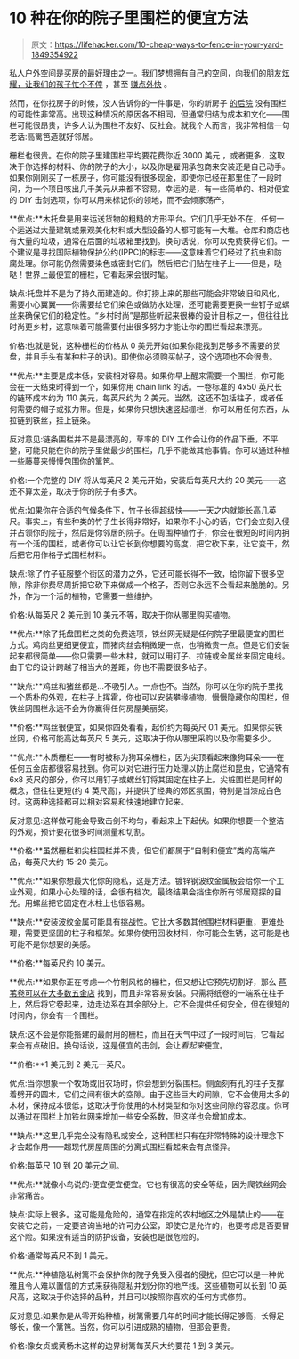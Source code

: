 # 10 种在你的院子里围栏的便宜方法

> 原文：<https://lifehacker.com/10-cheap-ways-to-fence-in-your-yard-1849354922>

私人户外空间是买房的最好理由之一。我们梦想拥有自己的空间，向我们的朋友[炫耀，让我们的孩子忙个不停](https://lifehacker.com/6-great-energy-burning-backyard-games-for-little-kids-1844203883) ，甚至 [赚点外快](https://lifehacker.com/you-can-make-extra-money-by-letting-dogs-play-in-your-b-1849327367) 。

然而，在你找房子的时候，没人告诉你的一件事是，你的新房子 [的后院](https://thinkrealstate.com/why-dont-houses-in-america-have-fences/) 没有围栏的可能性非常高。出现这种情况的原因各不相同，但通常归结为成本和文化——围栏可能很昂贵，许多人认为围栏不友好、反社会。就我个人而言，我非常相信一句老话:高篱笆造就好邻居。

栅栏也很贵。在你的院子里建围栏平均要花费你近 3000 美元 ，或者更多，这取决于你选择的材料、你的院子的大小，以及你是雇佣承包商来安装还是自己动手。如果你刚刚买了一栋房子，你可能没有很多现金，即使你已经在那里住了一段时间，为一个项目咳出几千美元从来都不容易。幸运的是，有一些简单的、相对便宜的 DIY 击剑选项，你可以用来标记你的领地，而不会倾家荡产。

**优点:**木托盘是用来运送货物的粗糙的方形平台。它们几乎无处不在，任何一个运送过大量建筑或景观美化材料或大型设备的人都可能有一大堆。仓库和商店也有大量的垃圾，通常在后面的垃圾箱里找到。换句话说，你可以免费获得它们。一个建议是寻找国际植物保护公约(IPPC)的标志——这意味着它们经过了抗虫和防腐处理。你可能仍然需要染色或密封它们，然后把它们贴在柱子上——但是，哒哒！世界上最便宜的栅栏，它看起来会很时髦。

缺点:托盘并不是为了持久而建造的。你打捞上来的那些可能会非常破旧和风化，需要小心翼翼——你需要给它们染色或做防水处理，还可能需要更换一些钉子或螺丝来确保它们的稳定性。“乡村时尚”是那些听起来很棒的设计目标之一，但往往比时尚更乡村，这意味着可能需要付出很多努力才能让你的围栏看起来漂亮。

价格:也就是说，这种栅栏的价格从 0 美元开始(如果你能找到足够多不需要的货盘，并且手头有某种柱子的话)。即使你必须购买帖子，这个选项也不会很贵。

**优点:**主要是成本低，安装相对容易。如果你早上醒来需要一个围栏，你可能会在一天结束时得到一个，如果你用 chain link 的话。一卷标准的 4x50 英尺长的链环成本约为 110 美元，每英尺约为 2 美元。当然，这还不包括柱子，或者任何需要的帽子或张力带。但是，如果你只想快速竖起栅栏，你可以用任何东西，从拉链到铁丝，挂上链条。

反对意见:链条围栏并不是最漂亮的，草率的 DIY 工作会让你的作品下垂，不平整，可能只能在你的院子里做最少的围栏，几乎不能做其他事情。你可以通过种植一些藤蔓来慢慢包围你的篱笆。

价格:一个完整的 DIY 将从每英尺 2 美元开始，安装后每英尺大约 20 美元——这还不算太差，取决于你的院子有多大。

优点:如果你在合适的气候条件下，竹子长得超级快——一天之内就能长高几英尺。事实上，有些种类的竹子生长得非常好，如果你不小心的话，它们会立刻入侵并占领你的院子，然后是你邻居的院子。在周围种植竹子，你会在很短的时间内拥有一个活的围栏，或者你可以让它长到你想要的高度，把它砍下来，让它变干，然后把它用作格子式围栏材料。

缺点:除了竹子征服整个街区的潜力之外，它还可能长得不一致，给你留下很多空隙，除非你费尽周折把它砍下来做成一个格子，否则它永远不会看起来脆脆的。另外，作为一个活的植物，它需要一些维护。

价格:从每英尺 2 美元到 10 美元不等，取决于你从哪里购买植物。

**优点:**除了托盘围栏之类的免费选项，铁丝网无疑是任何院子里最便宜的围栏方式。鸡肉丝更细更便宜，而猪肉丝会稍微硬一点，也稍微贵一点。但是它们安装起来都很简单——你只需要一些木柱，就可以用钉子、拉链或金属丝来固定电线。由于它的设计跨越了相当大的差距，你也不需要很多帖子。

**缺点:**鸡丝和猪丝都是...不吸引人。一点也不。当然，你可以在你的院子里找一个质朴的外观，在柱子上挥霍，你也可以安装攀缘植物，慢慢隐藏你的围栏，但铁丝网围栏永远不会为你赢得任何房屋美丽奖。

**价格:**鸡丝很便宜，如果你四处看看，起价约为每英尺 0.1 美元。如果你买铁丝网，价格可能高达每英尺 5 美元，这取决于你从哪里采购以及你需要多少。

**优点:**木质栅栏——有时被称为狗耳朵栅栏，因为尖顶看起来像狗耳朵——在任何五金店都很容易找到。你可以对它进行压力处理以防止腐烂和昆虫，它通常有 6x8 英尺的部分，你可以用钉子或螺丝钉将其固定在柱子上。尖桩围栏是同样的概念，但往往更短(约 4 英尺高)，并提供了经典的郊区氛围，特别是当漆成白色时。这两种选择都可以相对容易和快速地建立起来。

反对意见:这样做可能会导致击剑不均匀，看起来上下起伏。如果你想要一个整洁的外观，预计要花很多时间测量和切割。

**价格:**虽然栅栏和尖桩围栏并不贵，但它们都属于“自制和便宜”类的高端产品，每英尺大约 15-20 美元。

**优点:**如果你想最大化你的隐私，这是方法。镀锌钢波纹金属板会给你一个工业外观，如果小心处理的话，会很有档次，最终结果会挡住你所有邻居窥探的目光。用螺丝把它固定在木柱上也很容易。

**缺点:**安装波纹金属可能具有挑战性。它比大多数其他围栏材料更重，更难处理，需要更坚固的柱子和框架。如果你使用回收材料，你可能会生锈，这可能是也可能不是你想要的美感。

**价格:**每英尺约 10 美元。

**优点:**如果你正在考虑一个竹制风格的栅栏，但又想让它预先切割好，那么 [芦苇卷可以在大多数五金店](https://www.homedepot.com/p/Vigoro-6-ft-H-x-16-ft-W-Natural-Reed-Garden-Fencing-Roll-0406164/203580820) 找到，而且非常容易安装。只需将纸卷的一端系在柱子上，然后将它卷起来，边走边系在其余部分上。它不会提供任何安全，但在很短的时间内，你会有一个围栏。

缺点:这不会是你能搭建的最耐用的栅栏，而且在天气中过了一段时间后，它看起来会有点破旧。换句话说，这是便宜的击剑，会让*看起来*便宜。

**价格:**1 美元到 2 美元一英尺。

优点:当你想象一个牧场或旧农场时，你会想到分裂围栏。侧面刻有孔的柱子支撑着劈开的圆木，它们之间有很大的空隙。由于这些巨大的间隙，它不会使用太多的木材，保持成本很低，这取决于你使用的木材类型和你对这些间隙的容忍度。你可以通过在围栏上加铁丝网来增加一些安全系数，但这样也会增加成本。

**缺点:**这里几乎完全没有隐私或安全，这种围栏只有在非常特殊的设计理念下才会起作用——超现代房屋周围的分离式围栏看起来会有点怪异。

价格:每英尺 10 到 20 美元之间。

**优点:**就像小鸟说的:便宜便宜便宜。它也有很高的安全等级，因为爬铁丝网会非常痛苦。

缺点:实际上很多。这可能是危险的，通常在指定的农村地区之外是禁止的——在安装它之前，一定要咨询当地的许可办公室，即使它是允许的，也要考虑是否要冒这个险。如果没有适当的防护设备，安装也是很危险的。

价格:通常每英尺不到 1 美元。

**优点:**种植隐私树篱不会保护你的院子免受入侵者的侵扰，但它可以是一种优雅且令人难以置信的方式来获得隐私并划分你的地产线。这些植物可以长到 10 英尺高，这取决于你选择的品种，并且可以按照你喜欢的任何方式修剪。

反对意见:如果你是从零开始种植，树篱需要几年的时间才能长得足够高，长得足够长，像一个篱笆。当然，你可以引进成熟的植物，但那会更贵。

价格:像女贞或黄杨木这样的边界树篱每英尺大约要花 1 到 3 美元。